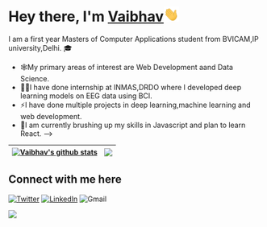 <h1>Hey there, I'm <a href="https://github.com/vaibhavbaweja7/">Vaibhav</a><img src="https://raw.githubusercontent.com/ABSphreak/ABSphreak/master/gifs/Hi.gif" width="30px"></h1>
I am a first year Masters of Computer Applications student from BVICAM,IP university,Delhi. 🎓


* 🕸️My primary areas of interest are Web Development aand Data Science.
* 👨‍💻I have done internship at INMAS,DRDO where I developed deep learning models on EEG data using BCI.
* ⚡I have done multiple projects in deep learning,machine learning and web development.
* 🌱I am currently brushing up my skills in Javascript and plan to learn React.
-->
<!--
I'm a 3rd year **Computer Science** student from **JSS Academy of Technical Education, Noida**. 🏫 <br> 
I'm a **Backend Developer** in Django and a **Competitive Programmer** in Python and C++. 💻


- 🌱 I’m currently focusing on **Frontend Web Development** and **Data Structures and Algorithms**.
- 👯 I’d really like to collaborate on **Django** based projects.
- 💬 I’m looking forward to contribute to **Open Source Projects**.
- ⚡ Fun fact: In my free time, you'll find me sketching or scrolling through Twitter.
-->
| <a href="https://github.com/vabhavbaweja7/github-readme-stats"><img align="center" src="https://github-readme-stats.vercel.app/api?username=vaibhavbaweja7&show_icons=true&include_all_commits=true&theme=tokyonight&hide_border=true" alt="Vaibhav's github stats" /></a> | <a href="https://github.com/vaibhavbaweja7/github-readme-stats"><img align="center" src="https://github-readme-stats.vercel.app/api/top-langs/?username=vaibhavbaweja7&layout=compact&theme=tokyonight&hide_border=true" /></a> |
| ------------- | ------------- |

<h2>Connect with me here</h2>


[![Twitter][1.2]][1] [![LinkedIn][2.2]][2] ![Gmail][3.2]

<!-- Icons -->

[1.2]: https://img.icons8.com/color/48/000000/twitter--v1.png
[2.2]: https://img.icons8.com/fluency/48/000000/linkedin.png
[3.2]: https://img.icons8.com/color/48/000000/gmail-new.png

<!-- Links to your social media accounts -->

[1]: https://twitter.com/vaibhav_baweja
[2]: https://www.linkedin.com/in/vaibhavbaweja996/

<img src="https://komarev.com/ghpvc/?username=diyajaiswal11&style=plastic" />

  

<!--
**vaibhavbaweja7/vaibhavbaweja7** is a ✨ _special_ ✨ repository because its `README.md` (this file) appears on your GitHub profile.

Here are some ideas to get you started:

- 🔭 I’m currently working on ...
- 🌱 I’m currently learning ...
- 👯 I’m looking to collaborate on ...
- 🤔 I’m looking for help with ...
- 💬 Ask me about ...
- 📫 How to reach me: ...
- 😄 Pronouns: ...
- ⚡ Fun fact: ...
-->
